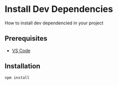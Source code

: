 # Install Dev Dependencies

How to install dev dependencied in your project

## Prerequisites

- [VS Code](install-vscode.md)

## Installation

```bash
npm install
```
